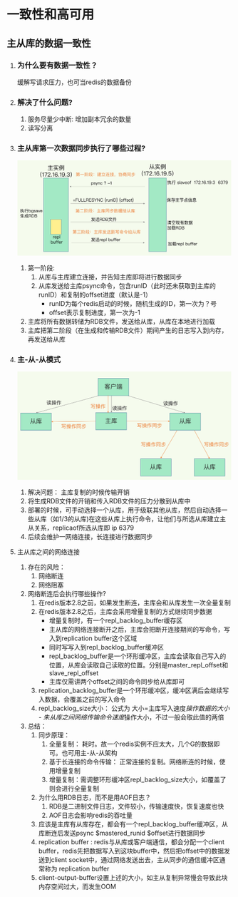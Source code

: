 # 一致性和高可用

## 主从库的数据一致性

1. ### 为什么要有数据一致性？

   缓解写请求压力，也可当redis的数据备份

2. ### 解决了什么问题?

   1. 服务尽量少中断: 增加副本冗余的数量
   2. 读写分离

3. ### 主从库第一次数据同步执行了哪些过程?

   ![](..\imgs\Redis主从库第一次进行数据同步的过程.jpg)

   1. 第一阶段:
      1. 从库与主库建立连接，并告知主库即将进行数据同步
      2. 从库发送给主库psync命令，包含runID（此时还未获取到主库的runID）和复制的offset进度（默认是-1）
         - runID为每个redis启动的时候，随机生成的ID，第一次为？号
         - offset表示复制进度，第一次为-1
   2. 主库将所有数据转储为RDB文件，发送给从库，从库在本地进行加载
   3. 主库把第二阶段（在生成和传输RDB文件）期间产生的日志写入到内存，再发送给从库

4. ### 主-从-从模式

   ![](..\imgs\Redis主从从模式.jpg)

   1. 解决问题： 主库复制的时候传输开销
   2. 将生成RDB文件的开销和传入RDB文件的压力分散到从库中
   3. 部署的时候，可手动选择一个从库，用于级联其他从库，然后自动选择一些从库（如1/3的从库)在这些从库上执行命令，让他们与所选从库建立主从关系，replicaof所选从库即 ip 6379
   4. 后续会维护一网络连接，长连接进行数据同步

5. 主从库之间的网络连接

   1. 存在的风险：
      1. 网络断连
      2. 网络阻塞
   2. 网络断连后会执行哪些操作?
      1. 在redis版本2.8之前，如果发生断连，主库会和从库发生一次全量复制
      2. 在redis版本2.8之后，主库会采用增量复制的方式继续同步数据
         - 增量复制时，有一个repl_backlog_buffer缓存区
         - 主从库的网络连接断开之后，主库会把断开连接期间的写命令，写入到replication buffer这个区域
         - 同时写写入到repl_backlog_buffer缓冲区
         - repl_backlog_buffer是一个环形缓冲区，主库会读取自己写入的位置，从库会读取自己读取的位置。分别是master_repl_offset和slave_repl_offset
         - 主库仅需讲两个offset之间的命令同步给从库即可
      3. replication_backlog_buffer是一个环形缓冲区，缓冲区满后会继续写入数据，会覆盖之前的写入命令
      4. repl_backlog_size大小： 公式为 大小=主库写入速度*操作数据的大小 - 朱从库之间网络传输命令速度*操作大小，不过一般会取此值的两倍
   3. 总结：
      1. 同步原理：
         1. 全量复制： 耗时。故一个redis实例不应太大，几个G的数据即可。也可用主-从-从架构
         2. 基于长连接的命令传输： 正常连接的复制。网络断连的时候，使用增量复制
         3. 增量复制：需调整环形缓冲区repl_backlog_size大小，如覆盖了则会进行全量复制
      2. 为什么用RDB日志，而不是用AOF日志？
         1. RDB是二进制文件日志，文件较小，传输速度快，恢复速度也快
         2. AOF日志会影响redis的吞吐量
      3. 应该是主库有从库存在，都会有一个repl_backlog_buffer缓冲区，从库断连后发送psync $mastered_runid $offset进行数据同步
      4. replication buffer : redis与从库或客户端通信，都会分配一个client buffer，redis先把数据写入到这块buffer中，然后把offset中的数据发送到client socket中，通过网络发送出去，主从同步的通信缓冲区通常称为 replication buffer
      5. client-output-buffer设置上述的大小，如主从复制异常慢会导致此块内存空间过大，而发生OOM



